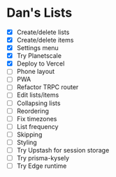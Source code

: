 # Dan's Lists

- [x] Create/delete lists
- [x] Create/delete items
- [x] Settings menu
- [x] Try Planetscale
- [x] Deploy to Vercel
- [ ] Phone layout
- [ ] PWA
- [ ] Refactor TRPC router
- [ ] Edit lists/items
- [ ] Collapsing lists
- [ ] Reordering
- [ ] Fix timezones
- [ ] List frequency
- [ ] Skipping
- [ ] Styling
- [ ] Try Upstash for session storage
- [ ] Try prisma-kysely
- [ ] Try Edge runtime
